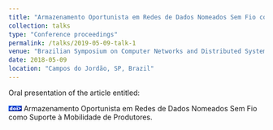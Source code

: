 ```yaml
---
title: "Armazenamento Oportunista em Redes de Dados Nomeados Sem Fio como Suporte à Mobilidade de Produtores"
collection: talks
type: "Conference proceedings"
permalink: /talks/2019-05-09-talk-1
venue: "Brazilian Symposium on Computer Networks and Distributed Systems (SBRC)"
date: 2018-05-09
location: "Campos do Jordão, SP, Brazil"
---
```


Oral presentation of the article entitled: 

[![](https://github.com/Renato2012/renato2012.github.io/blob/master/images/ico_doi.png)](http://portaldeconteudo.sbc.org.br/index.php/sbrc/article/view/2462)
Armazenamento Oportunista em Redes de Dados Nomeados Sem Fio como Suporte à Mobilidade de Produtores.
